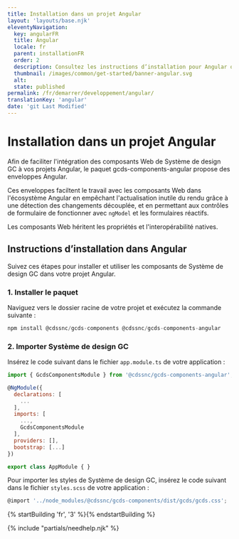 ```yaml
---
title: Installation dans un projet Angular
layout: 'layouts/base.njk'
eleventyNavigation:
  key: angularFR
  title: Angular
  locale: fr
  parent: installationFR
  order: 2
  description: Consultez les instructions d’installation pour Angular ou les projets basés sur Angular.
  thumbnail: /images/common/get-started/banner-angular.svg
  alt:
  state: published
permalink: /fr/demarrer/developpement/angular/
translationKey: 'angular'
date: 'git Last Modified'
---
```


# Installation dans un projet Angular

Afin de faciliter l'intégration des composants Web de Système de design GC à vos projets Angular, le paquet <gcds-link href="{{ links.npmGcdsComponentsAngular }}" external>gcds-components-angular</gcds-link> propose des enveloppes Angular.

Ces enveloppes faciltent le travail avec les composants Web dans l'écosystème Angular en empêchant l'actualisation inutile du rendu grâce à une détection des changements découplée, et en permettant aux contrôles de formulaire de fonctionner avec `ngModel` et les formulaires réactifs.

Les composants Web héritent les propriétés et l'interopérabilité natives.

## Instructions d’installation dans Angular

Suivez ces étapes pour installer et utiliser les composants de Système de design GC dans votre projet Angular.

### 1. Installer le paquet

Naviguez vers le dossier racine de votre projet et exécutez la commande suivante :

```js
npm install @cdssnc/gcds-components @cdssnc/gcds-components-angular
```

### 2. Importer Système de design GC

Insérez le code suivant dans le fichier `app.module.ts` de votre application :

```js
import { GcdsComponentsModule } from '@cdssnc/gcds-components-angular';

@NgModule({
  declarations: [
    ...
  ],
  imports: [
    ...,
    GcdsComponentsModule
  ],
  providers: [],
  bootstrap: [...]
})

export class AppModule { }
```

Pour importer les styles de Système de design GC, insérez le code suivant dans le fichier `styles.scss` de votre application :

```js
@import '../node_modules/@cdssnc/gcds-components/dist/gcds/gcds.css';
```

{% startBuilding 'fr', '3' %}{% endstartBuilding %}

{% include "partials/needhelp.njk" %}
